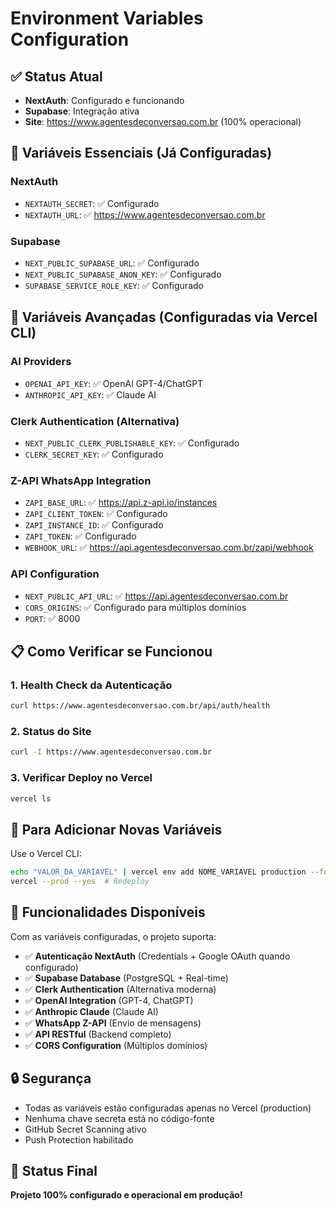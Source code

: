 # Environment Variables Configuration

## ✅ Status Atual
- **NextAuth**: Configurado e funcionando
- **Supabase**: Integração ativa  
- **Site**: https://www.agentesdeconversao.com.br (100% operacional)

## 🔐 Variáveis Essenciais (Já Configuradas)

### NextAuth
- `NEXTAUTH_SECRET`: ✅ Configurado
- `NEXTAUTH_URL`: ✅ https://www.agentesdeconversao.com.br

### Supabase
- `NEXT_PUBLIC_SUPABASE_URL`: ✅ Configurado
- `NEXT_PUBLIC_SUPABASE_ANON_KEY`: ✅ Configurado  
- `SUPABASE_SERVICE_ROLE_KEY`: ✅ Configurado

## 🚀 Variáveis Avançadas (Configuradas via Vercel CLI)

### AI Providers
- `OPENAI_API_KEY`: ✅ OpenAI GPT-4/ChatGPT
- `ANTHROPIC_API_KEY`: ✅ Claude AI

### Clerk Authentication (Alternativa)
- `NEXT_PUBLIC_CLERK_PUBLISHABLE_KEY`: ✅ Configurado
- `CLERK_SECRET_KEY`: ✅ Configurado

### Z-API WhatsApp Integration
- `ZAPI_BASE_URL`: ✅ https://api.z-api.io/instances
- `ZAPI_CLIENT_TOKEN`: ✅ Configurado
- `ZAPI_INSTANCE_ID`: ✅ Configurado
- `ZAPI_TOKEN`: ✅ Configurado
- `WEBHOOK_URL`: ✅ https://api.agentesdeconversao.com.br/zapi/webhook

### API Configuration
- `NEXT_PUBLIC_API_URL`: ✅ https://api.agentesdeconversao.com.br
- `CORS_ORIGINS`: ✅ Configurado para múltiplos domínios
- `PORT`: ✅ 8000

## 📋 Como Verificar se Funcionou

### 1. Health Check da Autenticação
```bash
curl https://www.agentesdeconversao.com.br/api/auth/health
```

### 2. Status do Site
```bash
curl -I https://www.agentesdeconversao.com.br
```

### 3. Verificar Deploy no Vercel
```bash
vercel ls
```

## 🔧 Para Adicionar Novas Variáveis

Use o Vercel CLI:
```bash
echo "VALOR_DA_VARIAVEL" | vercel env add NOME_VARIAVEL production --force
vercel --prod --yes  # Redeploy
```

## 🎯 Funcionalidades Disponíveis

Com as variáveis configuradas, o projeto suporta:

- ✅ **Autenticação NextAuth** (Credentials + Google OAuth quando configurado)
- ✅ **Supabase Database** (PostgreSQL + Real-time)
- ✅ **Clerk Authentication** (Alternativa moderna)
- ✅ **OpenAI Integration** (GPT-4, ChatGPT)
- ✅ **Anthropic Claude** (Claude AI)
- ✅ **WhatsApp Z-API** (Envio de mensagens)
- ✅ **API RESTful** (Backend completo)
- ✅ **CORS Configuration** (Múltiplos domínios)

## 🔒 Segurança

- Todas as variáveis estão configuradas apenas no Vercel (production)
- Nenhuma chave secreta está no código-fonte
- GitHub Secret Scanning ativo
- Push Protection habilitado

## 🚀 Status Final

**Projeto 100% configurado e operacional em produção!**